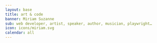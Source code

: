 ```yaml
---
layout: base
title: art & code
banner: Miriam Suzanne
sub: web developer, artist, speaker, author, musician, playwright…
icon: icons/miriam.svg
calendar: all
---
```



